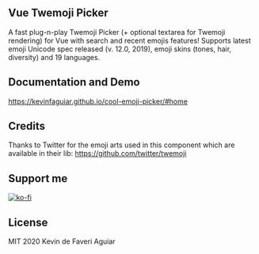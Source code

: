## Vue Twemoji Picker
A fast plug-n-play Twemoji Picker (+ optional textarea for Twemoji rendering) for Vue with search and recent emojis features!
Supports latest emoji Unicode spec released (v. 12.0, 2019), emoji skins (tones, hair, diversity) and 19 languages.

## Documentation and Demo
https://kevinfaguiar.github.io/cool-emoji-picker/#home

## Credits
Thanks to Twitter for the emoji arts used in this component which are available in their lib: https://github.com/twitter/twemoji

## Support me
[![ko-fi](https://www.ko-fi.com/img/githubbutton_sm.svg)](https://ko-fi.com/E1E11BKWW)

## License
MIT 2020 Kevin de Faveri Aguiar
